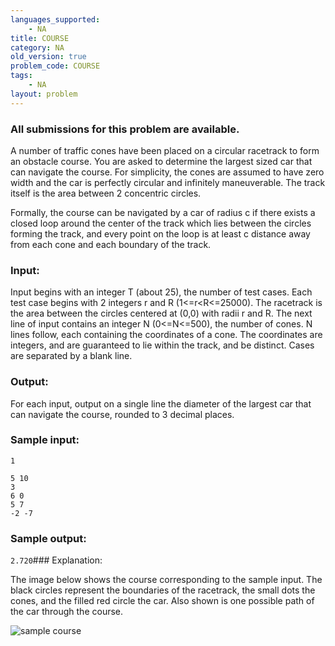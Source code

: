 ```yaml
---
languages_supported:
    - NA
title: COURSE
category: NA
old_version: true
problem_code: COURSE
tags:
    - NA
layout: problem
---
```

###  All submissions for this problem are available. 

A number of traffic cones have been placed on a circular racetrack to form an obstacle course. You are asked to determine the largest sized car that can navigate the course. For simplicity, the cones are assumed to have zero width and the car is perfectly circular and infinitely maneuverable. The track itself is the area between 2 concentric circles.

Formally, the course can be navigated by a car of radius c if there exists a closed loop around the center of the track which lies between the circles forming the track, and every point on the loop is at least c distance away from each cone and each boundary of the track.

### Input:

Input begins with an integer T (about 25), the number of test cases. Each test case begins with 2 integers r and R (1<=r<R<=25000). The racetrack is the area between the circles centered at (0,0) with radii r and R. The next line of input contains an integer N (0<=N<=500), the number of cones. N lines follow, each containing the coordinates of a cone. The coordinates are integers, and are guaranteed to lie within the track, and be distinct. Cases are separated by a blank line.

### Output:

For each input, output on a single line the diameter of the largest car that can navigate the course, rounded to 3 decimal places.

### Sample input:

```
1

5 10
3
6 0
5 7
-2 -7
```
### Sample output:

`2.720`### Explanation:

The image below shows the course corresponding to the sample input. The black circles represent the boundaries of the racetrack, the small dots the cones, and the filled red circle the car. Also shown is one possible path of the car through the course.

![sample course](http://www.codechef.com/download/course.png)